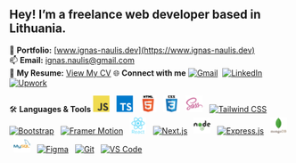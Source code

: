 ## Hey! I’m a freelance web developer based in Lithuania.

🎯 **Portfolio:** [www.ignas-naulis.dev](https://www.ignas-naulis.dev)  
📫 **Email:** [ignas.naulis@gmail.com](mailto:ignas.naulis@gmail.com)  
📄 **My Resume:** [View My CV](https://www.ignas-naulis.dev/cv/ignas_naulis_cv.pdf)
🌐 **Connect with me** <a href="mailto:ignas.naulis@gmail.com" target="_blank"><img src="https://cdn.worldvectorlogo.com/logos/official-gmail-icon-2020-.svg" alt="Gmail" width="24" height="24" /></a>&nbsp;&nbsp;<a href="https://linkedin.com/in/ignas-naulis" target="_blank"><img src="https://raw.githubusercontent.com/rahuldkjain/github-profile-readme-generator/master/src/images/icons/Social/linked-in-alt.svg" alt="LinkedIn" width="24" height="24" /></a>&nbsp;&nbsp;<a href="https://www.upwork.com/freelancers/~01c9ac47fb1c3e96d3" target="_blank"><img src="https://cdn.worldvectorlogo.com/logos/upwork-roundedsquare-1.svg" alt="Upwork" width="24" height="24" /></a>


🛠️ **Languages & Tools**
<a href="#"><img src="https://raw.githubusercontent.com/devicons/devicon/master/icons/javascript/javascript-original.svg" alt="JavaScript" width="30" height="30" /></a>
&nbsp;
<a href="#"><img src="https://raw.githubusercontent.com/devicons/devicon/master/icons/typescript/typescript-original.svg" alt="TypeScript" width="30" height="30" /></a>
&nbsp;
<a href="#"><img src="https://raw.githubusercontent.com/devicons/devicon/master/icons/html5/html5-original-wordmark.svg" alt="HTML5" width="30" height="30" /></a>
&nbsp;
<a href="#"><img src="https://raw.githubusercontent.com/devicons/devicon/master/icons/css3/css3-original-wordmark.svg" alt="CSS3" width="30" height="30" /></a>
&nbsp;
<a href="#"><img src="https://raw.githubusercontent.com/devicons/devicon/master/icons/sass/sass-original.svg" alt="SASS" width="30" height="30" /></a>
&nbsp;
<a href="#"><img src="https://www.vectorlogo.zone/logos/tailwindcss/tailwindcss-icon.svg" alt="Tailwind CSS" width="30" height="30" /></a>
&nbsp;
<a href="#"><img src="https://cdn.worldvectorlogo.com/logos/bootstrap-5-1.svg" alt="Bootstrap" width="30" height="30" /></a>
&nbsp;
<a href="#"><img src="https://encrypted-tbn0.gstatic.com/images?q=tbn:ANd9GcRCq5gse3kEA76gI2S7FHh4TGq6-jE3nGlPQg&s" alt="Framer Motion" width="30" height="30" /></a>
&nbsp;
<a href="#"><img src="https://raw.githubusercontent.com/devicons/devicon/master/icons/react/react-original-wordmark.svg" alt="React" width="30" height="30" /></a>
&nbsp;
<a href="#"><img src="https://img.icons8.com/fluent-systems-filled/512/FFFFFF/nextjs.png" alt="Next.js" width="30" height="30" /></a>
&nbsp;
<a href="#"><img src="https://raw.githubusercontent.com/devicons/devicon/master/icons/nodejs/nodejs-original-wordmark.svg" alt="Node.js" width="30" height="30" /></a>
&nbsp;
<a href="#"><img src="https://img.icons8.com/color/512/express-js.png" alt="Express.js" width="30" height="30" /></a>
&nbsp;
<a href="#"><img src="https://raw.githubusercontent.com/devicons/devicon/master/icons/mongodb/mongodb-original-wordmark.svg" alt="MongoDB" width="30" height="30" /></a>
&nbsp;
<a href="#"><img src="https://raw.githubusercontent.com/devicons/devicon/master/icons/mysql/mysql-original-wordmark.svg" alt="MySQL" width="30" height="30" /></a>
&nbsp;
<a href="#"><img src="https://www.vectorlogo.zone/logos/figma/figma-icon.svg" alt="Figma" width="30" height="30" /></a>
&nbsp;
<a href="#"><img src="https://www.vectorlogo.zone/logos/git-scm/git-scm-icon.svg" alt="Git" width="30" height="30" /></a>
&nbsp;
<a href="#"><img src="https://cdn.worldvectorlogo.com/logos/visual-studio-code-1.svg" alt="VS Code" width="30" height="30" /></a>
